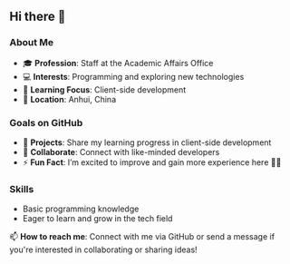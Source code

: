 ## Hi there 👋

<!--
**nach0c/nach0c** is a ✨ _special_ ✨ repository because its `README.md` (this file) appears on your GitHub profile.

Here are some ideas to get you started:

- 🔭 I’m currently working on ...
- 🌱 I’m currently learning ...
- 👯 I’m looking to collaborate on ...
- 🤔 I’m looking for help with ...
- 💬 Ask me about ...
- 📫 How to reach me: ...
- 😄 Pronouns: ...
- ⚡ Fun fact: ...
-->
### About Me
- 🎓 **Profession**: Staff at the Academic Affairs Office
- 💻 **Interests**: Programming and exploring new technologies
- 🌱 **Learning Focus**: Client-side development
- 📍 **Location**: Anhui, China

### Goals on GitHub
- 🔭 **Projects**: Share my learning progress in client-side development
- 👯 **Collaborate**: Connect with like-minded developers
- ⚡ **Fun Fact**: I’m excited to improve and gain more experience here 👨‍💻

### Skills
- Basic programming knowledge
- Eager to learn and grow in the tech field

📫 **How to reach me**: Connect with me via GitHub or send a message if you're interested in collaborating or sharing ideas!

